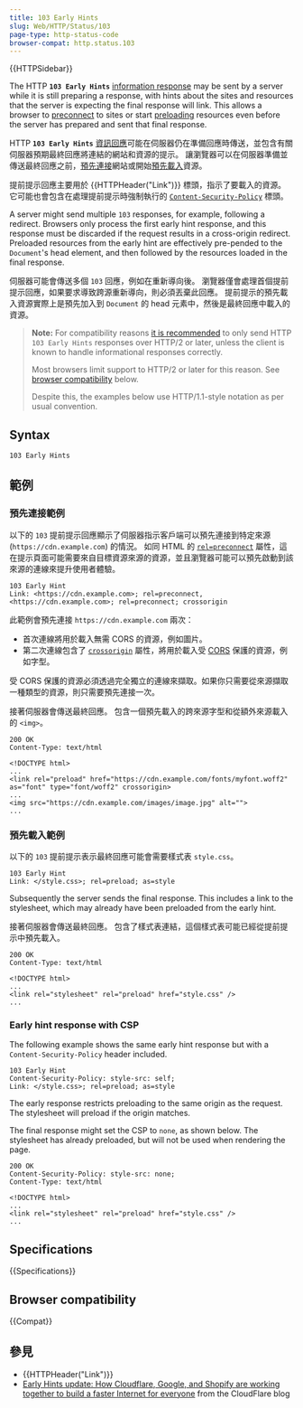 ```yaml
---
title: 103 Early Hints
slug: Web/HTTP/Status/103
page-type: http-status-code
browser-compat: http.status.103
---
```


{{HTTPSidebar}}

The HTTP **`103 Early Hints`** [information response](/en-US/docs/Web/HTTP/Status#information_responses) may be sent by a server while it is still preparing a response, with hints about the sites and resources that the server is expecting the final response will link.
This allows a browser to [preconnect](/en-US/docs/Web/HTML/Attributes/rel/preconnect) to sites or start [preloading](/en-US/docs/Web/HTML/Attributes/rel/preload) resources even before the server has prepared and sent that final response.

HTTP **`103 Early Hints`** [資訊回應](/zh-TW/docs/Web/HTTP/Status#information_responses)可能在伺服器仍在準備回應時傳送，並包含有關伺服器預期最終回應將連結的網站和資源的提示。
讓瀏覽器可以在伺服器準備並傳送最終回應之前，[預先連接](/zh-TW/docs/Web/HTML/Attributes/rel/preconnect)網站或開始[預先載入](/zh-TW/docs/Web/HTML/Attributes/rel/preload)資源。

提前提示回應主要用於 {{HTTPHeader("Link")}} 標頭，指示了要載入的資源。
它可能也會包含在處理提前提示時強制執行的 [`Content-Security-Policy`](/zh-TW/docs/Web/HTTP/CSP) 標頭。

A server might send multiple `103` responses, for example, following a redirect.
Browsers only process the first early hint response, and this response must be discarded if the request results in a cross-origin redirect.
Preloaded resources from the early hint are effectively pre-pended to the `Document`'s head element, and then followed by the resources loaded in the final response.

伺服器可能會傳送多個 `103` 回應，例如在重新導向後。
瀏覽器僅會處理首個提前提示回應，如果要求導致跨源重新導向，則必須丟棄此回應。
提前提示的預先載入資源實際上是預先加入到 `Document` 的 head 元素中，然後是最終回應中載入的資源。

> **Note:** For compatibility reasons [it is recommended](https://www.rfc-editor.org/rfc/rfc8297#section-3) to only send HTTP `103 Early Hints` responses over HTTP/2 or later, unless the client is known to handle informational responses correctly.
>
> Most browsers limit support to HTTP/2 or later for this reason. See [browser compatibility](#browser_compatibility) below.
>
> Despite this, the examples below use HTTP/1.1-style notation as per usual convention.

## Syntax

```http
103 Early Hints
```

## 範例

### 預先連接範例

以下的 `103` 提前提示回應顯示了伺服器指示客戶端可以預先連接到特定來源 (`https://cdn.example.com`) 的情況。
如同 HTML 的 [`rel=preconnect`](/zh-TW/docs/Web/HTML/Attributes/rel/preconnect) 屬性，這在提示頁面可能需要來自目標資源來源的資源，並且瀏覽器可能可以預先啟動到該來源的連線來提升使用者體驗。

```http
103 Early Hint
Link: <https://cdn.example.com>; rel=preconnect, <https://cdn.example.com>; rel=preconnect; crossorigin
```

此範例會預先連接 `https://cdn.example.com` 兩次：

- 首次連線將用於載入無需 CORS 的資源，例如圖片。
- 第二次連線包含了 [`crossorigin`](/zh-TW/docs/Web/HTML/Attributes/crossorigin) 屬性，將用於載入受 [CORS](/zh-TW/docs/Web/HTTP/CORS) 保護的資源，例如字型。


受 CORS 保護的資源必須透過完全獨立的連線來擷取。如果你只需要從來源擷取一種類型的資源，則只需要預先連接一次。

接著伺服器會傳送最終回應。
包含一個預先載入的跨來源字型和從額外來源載入的 `<img>`。

```http
200 OK
Content-Type: text/html

<!DOCTYPE html>
...
<link rel="preload" href="https://cdn.example.com/fonts/myfont.woff2" as="font" type="font/woff2" crossorigin>
...
<img src="https://cdn.example.com/images/image.jpg" alt="">
...
```

### 預先載入範例

以下的 `103` 提前提示表示最終回應可能會需要樣式表 `style.css`。

```http
103 Early Hint
Link: </style.css>; rel=preload; as=style
```

Subsequently the server sends the final response.
This includes a link to the stylesheet, which may already have been preloaded from the early hint.

接著伺服器會傳送最終回應。
包含了樣式表連結，這個樣式表可能已經從提前提示中預先載入。

```http
200 OK
Content-Type: text/html

<!DOCTYPE html>
...
<link rel="stylesheet" rel="preload" href="style.css" />
...
```

### Early hint response with CSP

The following example shows the same early hint response but with a `Content-Security-Policy` header included.

```http
103 Early Hint
Content-Security-Policy: style-src: self;
Link: </style.css>; rel=preload; as=style
```

The early response restricts preloading to the same origin as the request.
The stylesheet will preload if the origin matches.

The final response might set the CSP to `none`, as shown below.
The stylesheet has already preloaded, but will not be used when rendering the page.

```http
200 OK
Content-Security-Policy: style-src: none;
Content-Type: text/html

<!DOCTYPE html>
...
<link rel="stylesheet" rel="preload" href="style.css" />
...
```

## Specifications

{{Specifications}}

## Browser compatibility

{{Compat}}

## 參見

- {{HTTPHeader("Link")}}
- [Early Hints update: How Cloudflare, Google, and Shopify are working together to build a faster Internet for everyone](https://blog.cloudflare.com/early-hints-performance/) from the CloudFlare blog
